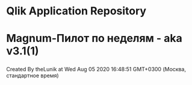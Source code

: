 # Qlik Application Repository 
# Magnum-Пилот по неделям - aka v3.1(1)
### 
Created By theLunik at Wed Aug 05 2020 16:48:51 GMT+0300 (Москва, стандартное время)
